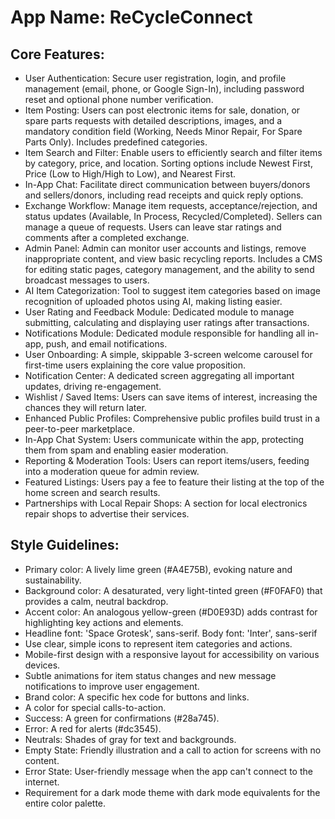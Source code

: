 # **App Name**: ReCycleConnect

## Core Features:

- User Authentication: Secure user registration, login, and profile management (email, phone, or Google Sign-In), including password reset and optional phone number verification.
- Item Posting: Users can post electronic items for sale, donation, or spare parts requests with detailed descriptions, images, and a mandatory condition field (Working, Needs Minor Repair, For Spare Parts Only). Includes predefined categories.
- Item Search and Filter: Enable users to efficiently search and filter items by category, price, and location. Sorting options include Newest First, Price (Low to High/High to Low), and Nearest First.
- In-App Chat: Facilitate direct communication between buyers/donors and sellers/donors, including read receipts and quick reply options.
- Exchange Workflow: Manage item requests, acceptance/rejection, and status updates (Available, In Process, Recycled/Completed). Sellers can manage a queue of requests. Users can leave star ratings and comments after a completed exchange.
- Admin Panel: Admin can monitor user accounts and listings, remove inappropriate content, and view basic recycling reports. Includes a CMS for editing static pages, category management, and the ability to send broadcast messages to users.
- AI Item Categorization: Tool to suggest item categories based on image recognition of uploaded photos using AI, making listing easier.
- User Rating and Feedback Module: Dedicated module to manage submitting, calculating and displaying user ratings after transactions.
- Notifications Module: Dedicated module responsible for handling all in-app, push, and email notifications.
- User Onboarding: A simple, skippable 3-screen welcome carousel for first-time users explaining the core value proposition.
- Notification Center: A dedicated screen aggregating all important updates, driving re-engagement.
- Wishlist / Saved Items: Users can save items of interest, increasing the chances they will return later.
- Enhanced Public Profiles: Comprehensive public profiles build trust in a peer-to-peer marketplace.
- In-App Chat System: Users communicate within the app, protecting them from spam and enabling easier moderation.
- Reporting & Moderation Tools: Users can report items/users, feeding into a moderation queue for admin review.
- Featured Listings: Users pay a fee to feature their listing at the top of the home screen and search results.
- Partnerships with Local Repair Shops: A section for local electronics repair shops to advertise their services.

## Style Guidelines:

- Primary color: A lively lime green (#A4E75B), evoking nature and sustainability.
- Background color: A desaturated, very light-tinted green (#F0FAF0) that provides a calm, neutral backdrop.
- Accent color: An analogous yellow-green (#D0E93D) adds contrast for highlighting key actions and elements.
- Headline font: 'Space Grotesk', sans-serif. Body font: 'Inter', sans-serif
- Use clear, simple icons to represent item categories and actions.
- Mobile-first design with a responsive layout for accessibility on various devices.
- Subtle animations for item status changes and new message notifications to improve user engagement.
- Brand color: A specific hex code for buttons and links.
- A color for special calls-to-action.
- Success: A green for confirmations (#28a745).
- Error: A red for alerts (#dc3545).
- Neutrals: Shades of gray for text and backgrounds.
- Empty State: Friendly illustration and a call to action for screens with no content.
- Error State: User-friendly message when the app can't connect to the internet.
- Requirement for a dark mode theme with dark mode equivalents for the entire color palette.